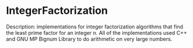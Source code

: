 # IntegerFactorization
Description: implementations for integer factorization algorithms that find the least prime factor for an integer n.
All of the implementations used C++ and GNU MP Bignum Library to do arithmetic on very large numbers.
